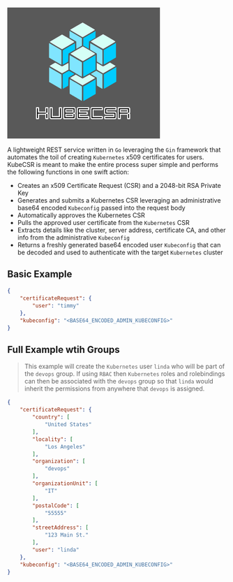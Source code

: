 ####
<img src="https://github.com/tonedefdev/kubecsr/blob/dev/img/kubecsr_logo.png" width="350" height="300">

A lightweight REST service written in `Go` leveraging the `Gin` framework that automates the toil of creating `Kubernetes` x509 certificates for users. KubeCSR is meant to make the entire process super simple and performs the following functions in one swift action:
- Creates an x509 Certificate Request (CSR) and a 2048-bit RSA Private Key
- Generates and submits a Kubernetes CSR leveraging an administrative base64 encoded `Kubeconfig` passed into the request body
- Automatically approves the Kubernetes CSR
- Pulls the approved user certificate from the `Kubernetes` CSR
- Extracts details like the cluster, server address, certificate CA, and other info from the administrative `Kubeconfig`
- Returns a freshly generated base64 encoded user `Kubeconfig` that can be decoded and used to authenticate with the target `Kubernetes` cluster

## Basic Example
```json
{
    "certificateRequest": {
        "user": "timmy"   
    },
    "kubeconfig": "<BASE64_ENCODED_ADMIN_KUBECONFIG>"
}
```

## Full Example wtih Groups
> This example will create the `Kubernetes` user `linda` who will be part of the `devops` group. If using `RBAC` then `Kubernetes` roles and rolebindings can then be associated with the `devops` group so that `linda` would inherit the permissions from anywhere that `devops` is assigned.
```json
{
    "certificateRequest": {
        "country": [
            "United States"
        ],
        "locality": [
            "Los Angeles"
        ],
        "organization": [
            "devops"
        ],
        "organizationUnit": [
            "IT"
        ],
        "postalCode": [
            "55555"
        ],
        "streetAddress": [
            "123 Main St."
        ],
        "user": "linda"   
    },
    "kubeconfig": "<BASE64_ENCODED_ADMIN_KUBECONFIG>"
}
```